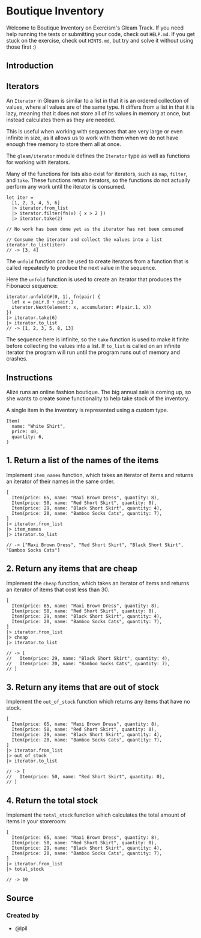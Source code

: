 # Boutique Inventory

Welcome to Boutique Inventory on Exercism's Gleam Track.
If you need help running the tests or submitting your code, check out `HELP.md`.
If you get stuck on the exercise, check out `HINTS.md`, but try and solve it without using those first :)

## Introduction

## Iterators

An `Iterator` in Gleam is similar to a list in that it is an ordered collection of values, where all values are of the same type. It differs from a list in that it is lazy, meaning that it does not store all of its values in memory at once, but instead calculates them as they are needed.

This is useful when working with sequences that are very large or even infinite in size, as it allows us to work with them when we do not have enough free memory to store them all at once.

The `gleam/iterator` module defines the `Iterator` type as well as functions for working with iterators.

Many of the functions for lists also exist for iterators, such as `map`, `filter`, and `take`. These functions return iterators, so the functions do not actually perform any work until the iterator is consumed.

```gleam
let iter = 
  [1, 2, 3, 4, 5, 6]
  |> iterator.from_list
  |> iterator.filter(fn(x) { x > 2 })
  |> iterator.take(2)

// No work has been done yet as the iterator has not been consumed

// Consume the iterator and collect the values into a list
iterator.to_list(iter)
// -> [3, 4]
```

The `unfold` function can be used to create iterators from a function that is called repeatedly to produce the next value in the sequence.

Here the `unfold` function is used to create an iterator that produces the Fibonacci sequence:

```gleam 
iterator.unfold(#(0, 1), fn(pair) {
  let x = pair.0 + pair.1
  iterator.Next(element: x, accumulator: #(pair.1, x))
})
|> iterator.take(6)
|> iterator.to_list
// -> [1, 2, 3, 5, 8, 13]
```

The sequence here is infinite, so the `take` function is used to make it finite before collecting the values into a list. If `to_list` is called on an infinite iterator the program will run until the program runs out of memory and crashes.

## Instructions

Alizé runs an online fashion boutique. The big annual sale is coming up, so she wants to create some functionality to help take stock of the inventory.

A single item in the inventory is represented using a custom type.

```gleam
Item(
  name: "White Shirt",
  price: 40,
  quantity: 6,
)
```

## 1. Return a list of the names of the items

Implement `item_names` function, which takes an iterator of items and returns an iterator of their names in the same order.

```gleam
[
  Item(price: 65, name: "Maxi Brown Dress", quantity: 8),
  Item(price: 50, name: "Red Short Skirt", quantity: 0),
  Item(price: 29, name: "Black Short Skirt", quantity: 4),
  Item(price: 20, name: "Bamboo Socks Cats", quantity: 7),
]
|> iterator.from_list
|> item_names
|> iterator.to_list

// -> ["Maxi Brown Dress", "Red Short Skirt", "Black Short Skirt", "Bamboo Socks Cats"]
```

## 2. Return any items that are cheap

Implement the `cheap` function, which takes an iterator of items and returns an iterator of items that cost less than 30.

```gleam
[
  Item(price: 65, name: "Maxi Brown Dress", quantity: 8),
  Item(price: 50, name: "Red Short Skirt", quantity: 0),
  Item(price: 29, name: "Black Short Skirt", quantity: 4),
  Item(price: 20, name: "Bamboo Socks Cats", quantity: 7),
]
|> iterator.from_list
|> cheap
|> iterator.to_list

// -> [
//   Item(price: 29, name: "Black Short Skirt", quantity: 4),
//   Item(price: 20, name: "Bamboo Socks Cats", quantity: 7),
// ]
```

## 3. Return any items that are out of stock

Implement the `out_of_stock` function which returns any items that have no stock.

```gleam
[
  Item(price: 65, name: "Maxi Brown Dress", quantity: 8),
  Item(price: 50, name: "Red Short Skirt", quantity: 0),
  Item(price: 29, name: "Black Short Skirt", quantity: 4),
  Item(price: 20, name: "Bamboo Socks Cats", quantity: 7),
]
|> iterator.from_list
|> out_of_stock
|> iterator.to_list

// -> [
//   Item(price: 50, name: "Red Short Skirt", quantity: 0),
// ]
```

## 4. Return the total stock

Implement the `total_stock` function which calculates the total amount of items in your storeroom:

```gleam
[
  Item(price: 65, name: "Maxi Brown Dress", quantity: 8),
  Item(price: 50, name: "Red Short Skirt", quantity: 0),
  Item(price: 29, name: "Black Short Skirt", quantity: 4),
  Item(price: 20, name: "Bamboo Socks Cats", quantity: 7),
]
|> iterator.from_list
|> total_stock

// -> 19
```

## Source

### Created by

- @lpil